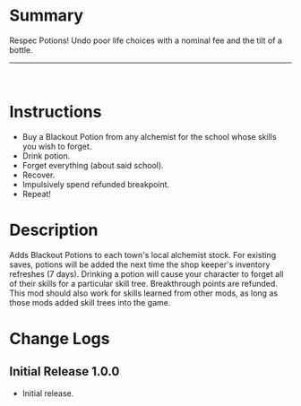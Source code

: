 # Summary
Respec Potions! Undo poor life choices with a nominal fee and the tilt of a bottle. 
&nbsp;
- - - -
&nbsp;

# Instructions
- Buy a Blackout Potion from any alchemist for the school whose skills you wish to forget.
- Drink potion.
- Forget everything (about said school).
- Recover.
- Impulsively spend refunded breakpoint.
- Repeat!

# Description
Adds Blackout Potions to each town's local alchemist stock. For existing saves, potions will be added the next time the shop keeper's inventory refreshes (7 days). Drinking a potion will cause your character to forget all of their skills for a particular skill tree. Breakthrough points are refunded. This mod should also work for skills learned from other mods, as long as those mods added skill trees into the game.

# Change Logs

## Initial Release 1.0.0
- Initial release.
